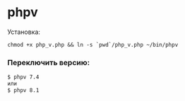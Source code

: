 # phpv
Установка:
```
chmod +x php_v.php && ln -s `pwd`/php_v.php ~/bin/phpv
```

### Переключить версию:
```sh
$ phpv 7.4
или
$ phpv 8.1
```
